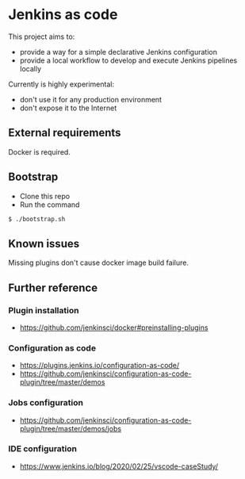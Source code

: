 # Jenkins as code
This project aims to:
- provide a way for a simple declarative Jenkins configuration
- provide a local workflow to develop and execute Jenkins pipelines locally

Currently is highly experimental:
- don't use it for any production environment
- don't expose it to the Internet

## External requirements
Docker is required.


## Bootstrap

- Clone this repo
- Run the command

```bash
$ ./bootstrap.sh
```

## Known issues
Missing plugins don't cause docker image build failure.

## Further reference
### Plugin installation
- https://github.com/jenkinsci/docker#preinstalling-plugins
### Configuration as code
- https://plugins.jenkins.io/configuration-as-code/
- https://github.com/jenkinsci/configuration-as-code-plugin/tree/master/demos
### Jobs configuration
- https://github.com/jenkinsci/configuration-as-code-plugin/tree/master/demos/jobs
### IDE configuration
- https://www.jenkins.io/blog/2020/02/25/vscode-caseStudy/